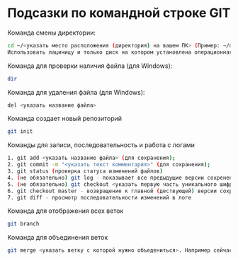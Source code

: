 # Подсазки по командной строке GIT

Команда смены директории:
```sh
cd ~/<указать место расположения (директория) на вашем ПК> (Пример: ~/desktop/tasks)
Использовать лациницу и только диск на котором установлена операционная система
```
Команда для проверки наличия файла (для Windows):
```sh
dir
```
Команда для удаления файла (для Windows):
```sh
del <указать название файла>
```
Команда создает новый репозиторий
```sh
git init
```

Команды для записи, последовательность и работа с логами
```sh
1. git add <указать название файла> (для сохранения);
2. git commit -m "<указать текст комментария>" (для сохранения);
3. git status (проверка статуса изменений файлов)
4. (не обязательно) git log - показывает все предыдущие версии сохренения с уникальным 40 значным шифром (git log --oneline (сокращеная версия));
5. (не обязательно) git checkout <указать первую часть уникального шифра или нужную ветку> переход к нужной версии (например если нужно откатиться назад) сохренения;
6. git checkout master - возвращение к главной (дествующей) версии сохранения. 
7. git diff - просмотр последовательности изменений в логе
```
Команда для отображения всех веток
```sh
git branch
```
Команда для объединения веток
```sh
git merge <указать ветку с которой нужно объедениться>. Например сейчас ветка master, а ее нужно объеденить с веткой new_doc
```